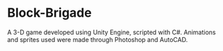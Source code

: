 # Block-Brigade
A 3-D game developed using Unity Engine, scripted with C#. Animations and sprites used were made through Photoshop and AutoCAD.
